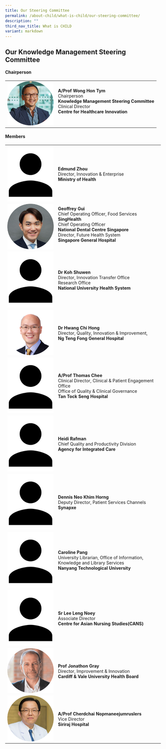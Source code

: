 ```yaml
---
title: Our Steering Committee
permalink: /about-child/what-is-child/our-steering-committee/
description: ""
third_nav_title: What is CHILD
variant: markdown
---
```

<h2>Our Knowledge Management Steering Committee</h2>

<h4>Chairperson</h4>

<table cellpadding="10" border="0" style="width: 100%;">
<tbody>
<tr>
<td style="width: 150px;"><img alt="andrew1" src="/images/Committee/prof%20wong-01.png"></td>
<td><strong>A/Prof Wong Hon Tym</strong><br>Chairperson<br><b>Knowledge Management Steering Committee</b><br>Clinical Director<br><b>Centre for Healthcare Innovation</b><br><br>
</td></tr>
</tbody>
</table>

<h4>Members</h4>

<table cellpadding="10" border="0" style="width: 100%;">
<tbody>
	<tr>
<td style="width: 150px;"><img alt="andrew1" src="/images/Committee/iconhuman.png"></td>
<td><br><strong>Edmund Zhou </strong><br>Director, Innovation &amp; Enterprise<br><b>Ministry of Health</b><br><br></td>
</tr>
<tr>
<td style="width: 150px;"><img alt="chi" src="/images/Committee/Geoffrey_Gui_Photo_Cropped.jpg"></td>
<td><strong>Geoffrey Gui </strong><br>Chief Operating Officer, Food Services <br><b> SingHealth </b><br>Chief Operating Officer <br><b> National Dental Centre Singapore </b><br> Director, Future Health System<br><b>Singapore General Hospital</b><br><br></td>
</tr>
<tr>
<td style="width: 150px;"><img alt="andrew1" src="/images/Committee/iconhuman.png"></td>
<td><br><strong>Dr Koh Shuwen </strong><br>Director, Innovation Transfer Office<br>Research Office<br><b>National University Health System</b><br><br></td>
</tr>
	<tr>
<td style="width: 150px;"><img src="/images/Committee/Hwang_Chi_Hong_Photo_Cropped.jpg"></td>
<td><br><strong>Dr Hwang Chi Hong </strong><br>Director, Quality, Innovation &amp; Improvement,<br><b>Ng Teng Fong General Hospital</b> <br><br></td>
</tr>
<tr>
<td style="width: 150px;"><img alt="andrew1" src="/images/Committee/iconhuman.png"></td>
<td><br><strong>A/Prof Thomas Chee </strong><br>Clinical Director, Clinical &amp; Patient Engagement Office<br>Office of Quality &amp; Clinical Governance <br><b>Tan Tock Seng Hospital</b><br><br></td>
</tr>
<tr>
<td style="width: 150px;"><img alt="andrew1" src="/images/Committee/iconhuman.png"></td>
<td><br><strong>Heidi Rafman</strong><br>Chief Quality and Productivity Division<br><b>Agency for Integrated Care</b><br><br></td>
</tr>
<tr>
<td style="width: 150px;"><img alt="andrew1" src="/images/Committee/iconhuman.png"></td>
	<td><br><strong>Dennis Neo Khim Horng</strong><br>Deputy Director, Patient Services Channels <br><b>Synapxe</b><br><br></td>
</tr>
<tr>
<td style="width: 150px;"><img alt="andrew1" src="/images/Committee/iconhuman.png"></td>
<td><br><strong>Caroline Pang</strong><br>University Librarian, Office of Information, Knowledge and Library Services<br><b>Nanyang Technological University</b><br><br></td>
</tr>
<tr>
<td style="width: 150px;"><img alt="andrew1" src="/images/Committee/iconhuman.png"></td>
<td><br><strong>Sr Lee Leng Noey</strong><br>Associate Director<br><b>Centre for Asian Nursing Studies(CANS)</b><br><br></td>
</tr>
<tr>
<td style="width: 150px;"><img alt="andrew1" src="/images/Committee/prof%20jonathon%20gray-01.png"></td>
<td><br><strong>Prof Jonathon Gray</strong><br>Director, Improvement &amp; Innovation<br><b>Cardiff &amp; Vale University Health Board</b><br><br></td>
</tr>
<tr>
<td style="width: 150px;"><img src="/images/Committee/prof%20cherdchai-01.png"></td>
<td><br><strong>A/Prof Cherdchai Nopmaneejumruslers</strong><br>Vice Director<br><b>Siriraj Hospital</b><br><br></td>
</tr>

</tbody>
</table>